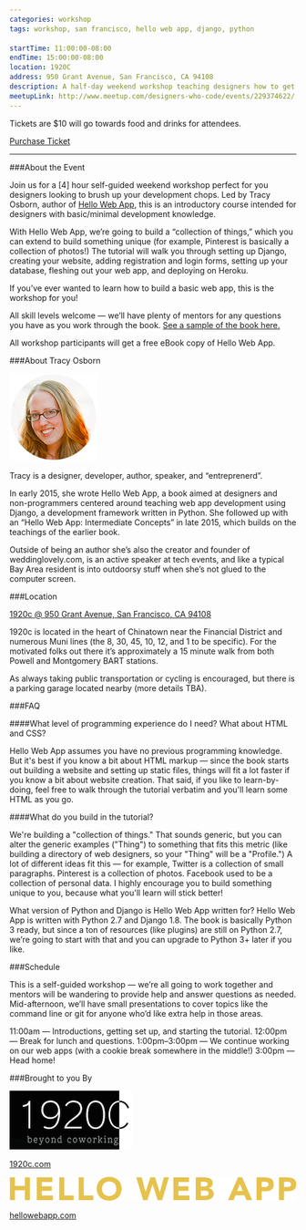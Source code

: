 ```yaml
---
categories: workshop
tags: workshop, san francisco, hello web app, django, python

startTime: 11:00:00-08:00
endTime: 15:00:00-08:00
location: 1920C
address: 950 Grant Avenue, San Francisco, CA 94108
description: A half-day weekend workshop teaching designers how to get started building their own web application based on the popular eBook Hello Web App.
meetupLink: http://www.meetup.com/designers-who-code/events/229374622/
---
```

Tickets are $10 will go towards food and drinks for attendees.

<a href="https://ti.to/designers-who-code/django-for-designers-workshop" class="btn btn-primary btn-lg">Purchase Ticket</a>

<hr />

###About the Event

Join us for a [4] hour self-guided weekend workshop perfect for you designers looking to brush up your development chops. Led by Tracy Osborn, author of [Hello Web App](http://hellowebapp.com), this is an introductory course intended for designers with basic/minimal development knowledge.

With Hello Web App, we’re going to build a “collection of things,” which you can extend to build something unique (for example, Pinterest is basically a collection of photos!) The tutorial will walk you through setting up Django, creating your website, adding registration and login forms, setting up your database, fleshing out your web app, and deploying on Heroku.

If you’ve ever wanted to learn how to build a basic web app, this is the workshop for you!

All skill levels welcome — we’ll have plenty of mentors for any questions you have as you work through the book. [See a sample of the book here.](http://hellowebapp.com/sample)

All workshop participants will get a free eBook copy of Hello Web App. 

<!---
Tickets are $5 and can be purchased at [Eventbrite?]. All ticket proceeds will go towards food and drinks for attendees. [Food TBD]
-->

###About Tracy Osborn

![Tracy Osborn](/images/speaker-tracy-osborn.jpg)

Tracy is a designer, developer, author, speaker, and “entreprenerd”.

In early 2015, she wrote Hello Web App, a book aimed at designers and non-programmers centered around teaching web app development using Django, a development framework written in Python. She followed up with an “Hello Web App: Intermediate Concepts” in late 2015, which builds on the teachings of the earlier book.

Outside of being an author she’s also the creator and founder of weddinglovely.com, is an active speaker at tech events, and like a typical Bay Area resident is into outdoorsy stuff when she’s not glued to the computer screen. 

###Location

[1920c @ 950 Grant Avenue, San Francisco, CA 94108](https://www.google.com/maps/place/950+Grant+Ave,+San+Francisco,+CA+94108/@37.7957488,-122.4085396,17z/data=!3m1!4b1!4m2!3m1!1s0x808580f4af85a709:0x29396a975ece1b5)

1920c is located in the heart of Chinatown near the Financial District and numerous Muni lines (the 8, 30, 45, 10, 12, and 1 to be specific). For the motivated folks out there it’s approximately a 15 minute walk from both Powell and Montgomery BART stations.

As always taking public transportation or cycling is encouraged, but there is a parking garage located nearby (more details TBA).

###FAQ

####What level of programming experience do I need? What about HTML and CSS?

Hello Web App assumes you have no previous programming knowledge. But it's best if you know a bit about HTML markup — since the book starts out building a website and setting up static files, things will fit a lot faster if you know a bit about website creation. That said, if you like to learn-by-doing, feel free to walk through the tutorial verbatim and you'll learn some HTML as you go.

####What do you build in the tutorial?

We're building a "collection of things." That sounds generic, but you can alter the generic examples ("Thing") to something that fits this metric (like building a directory of web designers, so your "Thing" will be a "Profile.") A lot of different ideas fit this — for example, Twitter is a collection of small paragraphs. Pinterest is a collection of photos. Facebook used to be a collection of personal data. I highly encourage you to build something unique to you, because what you'll learn will stick better!

What version of Python and Django is Hello Web App written for?
Hello Web App is written with Python 2.7 and Django 1.8. The book is basically Python 3 ready, but since a ton of resources (like plugins) are still on Python 2.7, we’re going to start with that and you can upgrade to Python 3+ later if you like.

###Schedule

This is a self-guided workshop — we’re all going to work together and mentors will be wandering to provide help and answer questions as needed. Mid-afternoon, we’ll have small presentations to cover topics like the command line or git for anyone who’d like extra help in those areas.

11:00am — Introductions, getting set up, and starting the tutorial.
12:00pm — Break for lunch and questions.
1:00pm–3:00pm — We continue working on our web apps (with a cookie break somewhere in the middle!)
3:00pm — Head home!

###Brought to you By

![1920c](/images/logo-1920c.png)

[1920c.com](http://1920c.com)

![Hello Web App](/images/logo-hellowebapp.svg)

[hellowebapp.com](https://hellowebapp.com/)